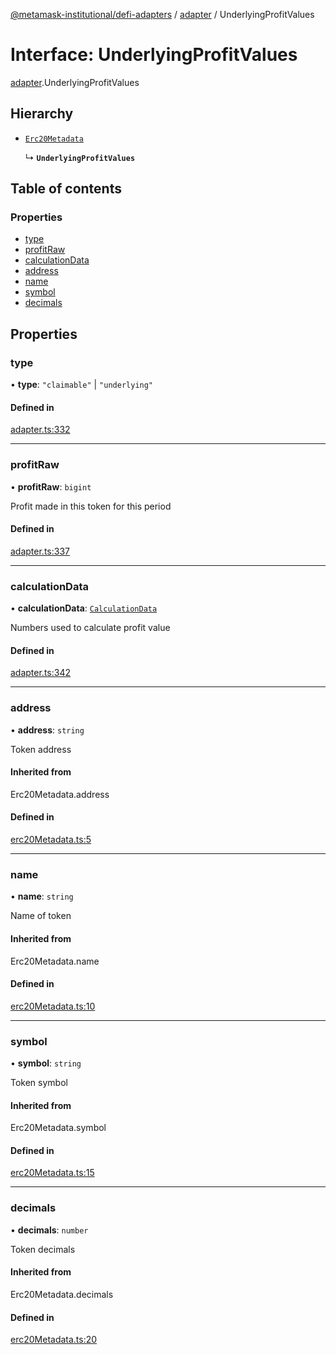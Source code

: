 [@metamask-institutional/defi-adapters](../README.md) / [adapter](../modules/adapter.md) / UnderlyingProfitValues

# Interface: UnderlyingProfitValues

[adapter](../modules/adapter.md).UnderlyingProfitValues

## Hierarchy

- [`Erc20Metadata`](../modules/erc20Metadata.md#erc20metadata)

  ↳ **`UnderlyingProfitValues`**

## Table of contents

### Properties

- [type](adapter.UnderlyingProfitValues.md#type)
- [profitRaw](adapter.UnderlyingProfitValues.md#profitraw)
- [calculationData](adapter.UnderlyingProfitValues.md#calculationdata)
- [address](adapter.UnderlyingProfitValues.md#address)
- [name](adapter.UnderlyingProfitValues.md#name)
- [symbol](adapter.UnderlyingProfitValues.md#symbol)
- [decimals](adapter.UnderlyingProfitValues.md#decimals)

## Properties

### type

• **type**: ``"claimable"`` \| ``"underlying"``

#### Defined in

[adapter.ts:332](https://github.com/consensys-vertical-apps/mmi-defi-adapters/blob/main/src/types/adapter.ts#L332)

___

### profitRaw

• **profitRaw**: `bigint`

Profit made in this token for this period

#### Defined in

[adapter.ts:337](https://github.com/consensys-vertical-apps/mmi-defi-adapters/blob/main/src/types/adapter.ts#L337)

___

### calculationData

• **calculationData**: [`CalculationData`](adapter.CalculationData.md)

Numbers used to calculate profit value

#### Defined in

[adapter.ts:342](https://github.com/consensys-vertical-apps/mmi-defi-adapters/blob/main/src/types/adapter.ts#L342)

___

### address

• **address**: `string`

Token address

#### Inherited from

Erc20Metadata.address

#### Defined in

[erc20Metadata.ts:5](https://github.com/consensys-vertical-apps/mmi-defi-adapters/blob/main/src/types/erc20Metadata.ts#L5)

___

### name

• **name**: `string`

Name of token

#### Inherited from

Erc20Metadata.name

#### Defined in

[erc20Metadata.ts:10](https://github.com/consensys-vertical-apps/mmi-defi-adapters/blob/main/src/types/erc20Metadata.ts#L10)

___

### symbol

• **symbol**: `string`

Token symbol

#### Inherited from

Erc20Metadata.symbol

#### Defined in

[erc20Metadata.ts:15](https://github.com/consensys-vertical-apps/mmi-defi-adapters/blob/main/src/types/erc20Metadata.ts#L15)

___

### decimals

• **decimals**: `number`

Token decimals

#### Inherited from

Erc20Metadata.decimals

#### Defined in

[erc20Metadata.ts:20](https://github.com/consensys-vertical-apps/mmi-defi-adapters/blob/main/src/types/erc20Metadata.ts#L20)
